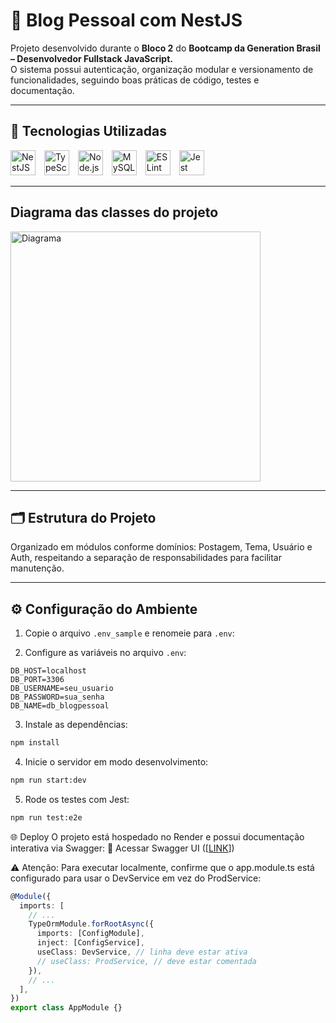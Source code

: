 # 📓 Blog Pessoal com NestJS

Projeto desenvolvido durante o **Bloco 2** do **Bootcamp da Generation Brasil – Desenvolvedor Fullstack JavaScript.**  
O sistema possui autenticação, organização modular e versionamento de funcionalidades, seguindo boas práticas de código, testes e documentação.

---

## 🚀 Tecnologias Utilizadas

<p align="left">
  <img alt="NestJS" src="https://nestjs.com/img/logo-small.svg" width="40" height="40" style="margin-right:10px"/>
  <img alt="TypeScript" src="https://cdn.jsdelivr.net/gh/devicons/devicon/icons/typescript/typescript-original.svg" width="40" height="40" style="margin-right:10px"/>
  <img alt="Node.js" src="https://cdn.jsdelivr.net/gh/devicons/devicon/icons/nodejs/nodejs-original.svg" width="40" height="40" style="margin-right:10px"/>
  <img alt="MySQL" src="https://cdn.jsdelivr.net/gh/devicons/devicon/icons/mysql/mysql-original.svg" width="40" height="40" style="margin-right:10px"/>
  <img alt="ESLint" src="https://cdn.jsdelivr.net/gh/devicons/devicon/icons/eslint/eslint-original.svg" width="40" height="40" style="margin-right:10px"/>
  <img alt="Jest" src="https://cdn.jsdelivr.net/gh/devicons/devicon/icons/jest/jest-plain.svg" width="40" height="40" style="margin-right:10px"/>
</p>

---

## Diagrama das classes do projeto
 
  <img alt="Diagrama" src="https://camo.githubusercontent.com/c9f02ab37e969c86d9c938202535710e294b3f2da88c2a512347e07553e2d8f1/68747470733a2f2f692e696d6775722e636f6d2f4641756233616f2e6a7067" width="400"/>
</p>

 ---

## 🗂 Estrutura do Projeto

Organizado em módulos conforme domínios: Postagem, Tema, Usuário e Auth, respeitando a separação de responsabilidades para facilitar manutenção.

---

## ⚙️ Configuração do Ambiente

1. Copie o arquivo `.env_sample` e renomeie para `.env`:

2. Configure as variáveis no arquivo `.env`:

```env
DB_HOST=localhost
DB_PORT=3306
DB_USERNAME=seu_usuario
DB_PASSWORD=sua_senha
DB_NAME=db_blogpessoal
```

3. Instale as dependências:
```bash
npm install
```

4. Inicie o servidor em modo desenvolvimento:
```bash
npm run start:dev
```

5. Rode os testes com Jest:
```bash
npm run test:e2e
```

🌐 Deploy
O projeto está hospedado no Render e possui documentação interativa via Swagger:
🔗 Acessar Swagger UI ([[LINK](https://blogpessoal-lo67.onrender.com/swagger#/)])

⚠️ Atenção: Para executar localmente, confirme que o app.module.ts está configurado para usar o DevService em vez do ProdService:
```ts
@Module({
  imports: [
    // ...
    TypeOrmModule.forRootAsync({
      imports: [ConfigModule],
      inject: [ConfigService],
      useClass: DevService, // linha deve estar ativa
      // useClass: ProdService, // deve estar comentada
    }),
    // ...
  ],
})
export class AppModule {}
```
